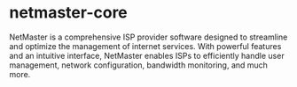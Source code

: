 # netmaster-core
NetMaster is a comprehensive ISP provider software designed to streamline and optimize the management of internet services. With powerful features and an intuitive interface, NetMaster enables ISPs to efficiently handle user management, network configuration, bandwidth monitoring, and much more.
